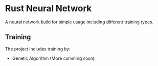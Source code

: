 # Rust Neural Network
A neural network build for simple usage including different training types. 

## Training
The project includes training by:
- Genetic Algorithm
(More comming soon)
